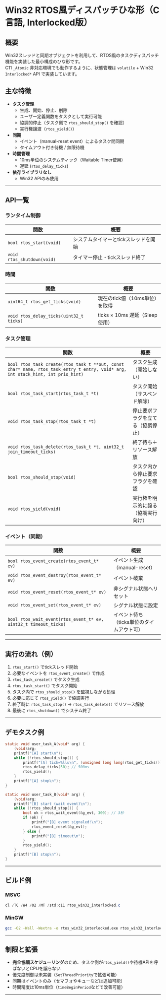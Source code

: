 # Win32 RTOS風ディスパッチひな形（C言語, Interlocked版）

## 概要
Win32スレッドと同期オブジェクトを利用して、RTOS風のタスクディスパッチ機能を実装した最小構成のひな形です。  
C11 `_Atomic` 非対応環境でも動作するように、状態管理は `volatile` + Win32 `Interlocked*` API で実装しています。

## 主な特徴
- **タスク管理**  
  - 生成、開始、停止、削除
  - ユーザー定義関数をタスクとして実行可能
  - 協調的停止（タスク側で `rtos_should_stop()` を確認）
  - 実行権譲渡（`rtos_yield()`）
- **同期**  
  - イベント（manual-reset event）によるタスク間同期
  - タイムアウト付き待機 / 無限待機
- **時間管理**  
  - 10ms単位のシステムティック（Waitable Timer使用）
  - 遅延 (`rtos_delay_ticks`)  
- **依存ライブラリなし**  
  - Win32 APIのみ使用

---

## API一覧

### ランタイム制御
| 関数 | 概要 |
|------|------|
| `bool rtos_start(void)` | システムタイマーとtickスレッドを開始 |
| `void rtos_shutdown(void)` | タイマー停止・tickスレッド終了 |

### 時間
| 関数 | 概要 |
|------|------|
| `uint64_t rtos_get_ticks(void)` | 現在のtick値（10ms単位）を取得 |
| `void rtos_delay_ticks(uint32_t ticks)` | ticks × 10ms 遅延（Sleep使用） |

### タスク管理
| 関数 | 概要 |
|------|------|
| `bool rtos_task_create(rtos_task_t **out, const char* name, rtos_task_entry_t entry, void* arg, int stack_hint, int prio_hint)` | タスク生成（開始しない） |
| `bool rtos_task_start(rtos_task_t *t)` | タスク開始（サスペンド解除） |
| `void rtos_task_stop(rtos_task_t *t)` | 停止要求フラグを立てる（協調停止） |
| `void rtos_task_delete(rtos_task_t *t, uint32_t join_timeout_ticks)` | 終了待ち＋リソース解放 |
| `bool rtos_should_stop(void)` | タスク内から停止要求フラグを確認 |
| `void rtos_yield(void)` | 実行権を明示的に譲る（協調実行向け） |

### イベント（同期）
| 関数 | 概要 |
|------|------|
| `bool rtos_event_create(rtos_event_t* ev)` | イベント生成（manual-reset） |
| `void rtos_event_destroy(rtos_event_t* ev)` | イベント破棄 |
| `void rtos_event_reset(rtos_event_t* ev)` | 非シグナル状態へリセット |
| `void rtos_event_set(rtos_event_t* ev)` | シグナル状態に設定 |
| `bool rtos_wait_event(rtos_event_t* ev, uint32_t timeout_ticks)` | イベント待ち（ticks単位のタイムアウト可） |

---

## 実行の流れ（例）
1. `rtos_start()` でtickスレッド開始
2. 必要なイベントを `rtos_event_create()` で作成
3. `rtos_task_create()` でタスク生成
4. `rtos_task_start()` でタスク開始
5. タスク内で `rtos_should_stop()` を監視しながら処理
6. 必要に応じて `rtos_yield()` で協調実行
7. 終了時に `rtos_task_stop()` → `rtos_task_delete()` でリソース解放
8. 最後に `rtos_shutdown()` でシステム終了

---

## デモタスク例
```c
static void user_task_A(void* arg) {
    (void)arg;
    printf("[A] start\n");
    while (!rtos_should_stop()) {
        printf("[A] tick=%llu\n", (unsigned long long)rtos_get_ticks());
        rtos_delay_ticks(50); // 500ms
        rtos_yield();
    }
    printf("[A] stop\n");
}

static void user_task_B(void* arg) {
    (void)arg;
    printf("[B] start (wait event)\n");
    while (!rtos_should_stop()) {
        bool ok = rtos_wait_event(&g_evt, 300); // 3秒
        if (ok) {
            printf("[B] event signaled!\n");
            rtos_event_reset(&g_evt);
        } else {
            printf("[B] timeout\n");
        }
        rtos_yield();
    }
    printf("[B] stop\n");
}
````

---

## ビルド例

### MSVC

```powershell
cl /TC /W4 /O2 /MT /std:c11 rtos_win32_interlocked.c
```

### MinGW

```bash
gcc -O2 -Wall -Wextra -o rtos_win32_interlocked.exe rtos_win32_interlocked.c
```

---

## 制限と拡張

* **完全協調スケジューリング**のため、タスク側が`rtos_yield()`や待機APIを呼ばないとCPUを譲らない
* 優先度制御は未実装（`SetThreadPriority`で拡張可能）
* 同期はイベントのみ（セマフォやキューなどは追加可能）
* 時間精度は10ms単位（`timeBeginPeriod`などで改善可能）

---

